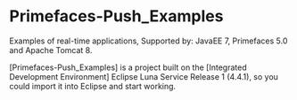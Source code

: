 Primefaces-Push_Examples
========================
Examples of real-time applications, Supported by: JavaEE 7, Primefaces 5.0 and Apache Tomcat 8.

[Primefaces-Push_Examples] is a project built on the [Integrated Development Environment] Eclipse Luna Service Release 1 (4.4.1), so you could import it into Eclipse and start working.
